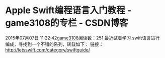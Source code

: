 # Apple Swift编程语言入门教程 - game3108的专栏 - CSDN博客
2015年07月07日 11:22:42[game3108](https://me.csdn.net/game3108)阅读数：251
最近试着学习 swift语言进行编成，寻找到一个不错的系列，转载如下：
链接：http://letsswift.com/category/swiftguide/
